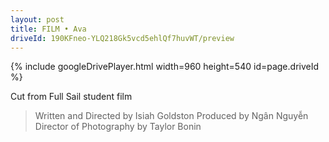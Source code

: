 ```yaml
---
layout: post
title: FILM • Ava
driveId: 190KFneo-YLQ218Gk5vcd5ehlQf7huvWT/preview 
---
```




{% include googleDrivePlayer.html width=960 height=540 id=page.driveId %}


Cut from Full Sail student film
> Written and Directed by Isiah Goldston
> Produced by Ngân Nguyễn
> Director of Photography by Taylor Bonin
